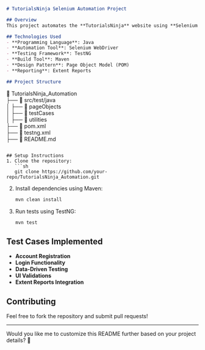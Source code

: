 ```md
# TutorialsNinja Selenium Automation Project

## Overview
This project automates the **TutorialsNinja** website using **Selenium WebDriver** with **TestNG** and **Page Object Model (POM)**. It covers key functionalities such as **account registration, login, and data-driven testing**.

## Technologies Used
- **Programming Language**: Java
- **Automation Tool**: Selenium WebDriver
- **Testing Framework**: TestNG
- **Build Tool**: Maven
- **Design Pattern**: Page Object Model (POM)
- **Reporting**: Extent Reports

## Project Structure
```
📂 TutorialsNinja_Automation  
 ├── 📂 src/test/java  
 │   ├── 📂 pageObjects  
 │   ├── 📂 testCases  
 │   ├── 📂 utilities  
 ├── 📄 pom.xml  
 ├── 📄 testng.xml  
 ├── 📄 README.md  
```

## Setup Instructions
1. Clone the repository:
   ```sh
   git clone https://github.com/your-repo/TutorialsNinja_Automation.git
   ```
2. Install dependencies using Maven:
   ```sh
   mvn clean install
   ```
3. Run tests using TestNG:
   ```sh
   mvn test
   ```

## Test Cases Implemented
- **Account Registration**
- **Login Functionality**
- **Data-Driven Testing**
- **UI Validations**
- **Extent Reports Integration**

## Contributing
Feel free to fork the repository and submit pull requests!

---

Would you like me to customize this README further based on your project details? 🚀

